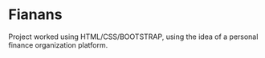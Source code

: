 # Fianans
 Project worked using HTML/CSS/BOOTSTRAP, using the idea of ​​a personal finance organization platform.
